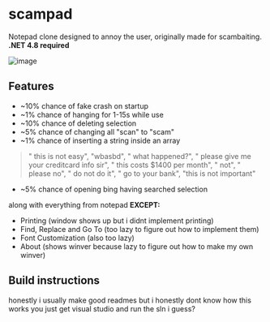 # scampad

Notepad clone designed to annoy the user, originally made for scambaiting.
**.NET 4.8 required**

![image](https://user-images.githubusercontent.com/49620652/181858585-57d225a1-3fa3-4907-af49-1fa6e433777b.png)


## Features
- ~10% chance of fake crash on startup
- ~1% chance of hanging for 1-15s while use
- ~10% chance of deleting selection
- ~5% chance of changing all "scan" to "scam"
- ~1% chance of inserting a string inside an array
> " this is not easy", "wbasbd", " what happened?", " please give me your creditcard info sir",
            " this costs $1400 per month", " not", " please no", " do not do it", " go to your bank", "this is not important"
- ~5% chance of opening bing having searched selection

along with everything from notepad
**EXCEPT:**
- Printing (window shows up but i didnt implement printing)
- Find, Replace and Go To (too lazy to figure out how to implement them)
- Font Customization (also too lazy)
- About (shows winver because lazy to figure out how to make my own winver)

## Build instructions
honestly i usually make good readmes but i honestly dont know how this works you just get visual studio and run the sln i guess?

